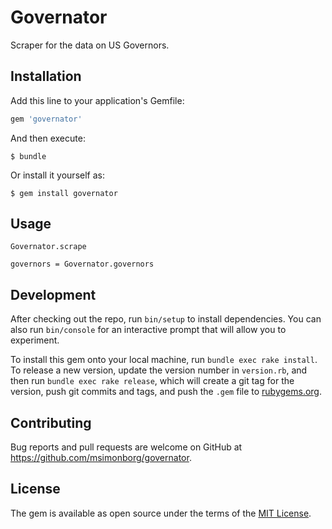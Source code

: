 # Governator

Scraper for the data on US Governors.

## Installation

Add this line to your application's Gemfile:

```ruby
gem 'governator'
```

And then execute:

    $ bundle

Or install it yourself as:

    $ gem install governator

## Usage

```
Governator.scrape

governors = Governator.governors
```

## Development

After checking out the repo, run `bin/setup` to install dependencies. You can also run `bin/console` for an interactive prompt that will allow you to experiment.

To install this gem onto your local machine, run `bundle exec rake install`. To release a new version, update the version number in `version.rb`, and then run `bundle exec rake release`, which will create a git tag for the version, push git commits and tags, and push the `.gem` file to [rubygems.org](https://rubygems.org).

## Contributing

Bug reports and pull requests are welcome on GitHub at https://github.com/msimonborg/governator.


## License

The gem is available as open source under the terms of the [MIT License](http://opensource.org/licenses/MIT).
